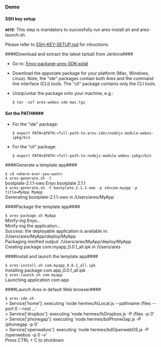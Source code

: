 ### Demo

#### SSH key setup

***`NOTE`***: This step is mandatory to succesfully run ares-install.sh and ares-launch.sh.
  
Please refer to [SSH-KEY-SETUP.md](SSH-KEY-SETUP.md) for intructions.

####Download and extract the latest tarball from Jenkins####

* Go to: [Enyo-package-ares-SDK-xplat](https://gecko.palm.com/jenkins/view/Enyo/job/Enyo-package-ares-SDK-xplat/)
* Download the apporiate package for your platform (Mac, Windows, Linux).  Note, the "ide" packages contain both Ares and the command line interface (CLI) tools.  The "cli" package contains only the CLI tools.
* Unzip/untar the package onto your machine, e.g.:  

	`$ tar -xzf ares-webos-ide-mac.tgz`

#### Set the PATH####

* For the "ide" package:

	`$ export PATH=$PATH:<full-path-to-ares-ide>/nodejs-module-webos-ipkg/bin`

* For the "cli" package:

	`$ export PATH=$PATH:<full-path-to-nodejs-module-webos-ipkg>/bin`
	
####Generate a template app####

`$ cd <where-ever-you-want>`  
`$ ares-generate.sh -l`  
bootplate-2.1.1-owo	Enyo bootplate 2.1.1  
`$ ares-generate.sh -t bootplate-2.1.1-owo -p id=com.myapp -p title=MyApp MyApp`  
Generating bootplate-2.1.1-owo in /Users/ares/MyApp


####Package the template app####

`$ ares-package.sh MyApp`  
Minify-ing Enyo...  
Minify-ing the application...  
Success:  the deployable application is available in:  /Users/ares/MyApp/deploy/MyApp  
Packaging minified output: /Users/ares/MyApp/deploy/MyApp  
Creating package com.myapp_0.0.1_all.ipk in /Users/ares


####Install and launch the template app####

`$ ares-install.sh com.myapp_0.0.1_all.ipk  `  
Installing package com.app_0.0.1_all.ipk  
`$ ares-launch.sh com.myapp`  
Launching application com.app   

####Launch Ares in default Web browser####

`$ ares-ide.sh`  
\> Service['home']: executing 'node hermes/fsLocal.js --pathname /files --port 0 --root …'  
\> Service['dropbox']: executing 'node hermes/fsDropbox.js -P /files -p 0'  
\> Service['phonegap']: executing 'node hermes/bdPhoneGap.js -P /phonegap -p 0'  
\> Service['openwebos']: executing 'node hermes/bdOpenwebOS.js -P /openwebos -p 0 -v'  
Press CTRL + C to shutdown

